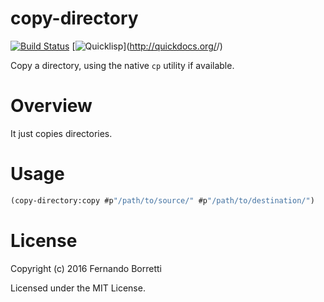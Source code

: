 # copy-directory

[![Build Status](https://travis-ci.org/ceramic/copy-directory.svg?branch=master)](https://travis-ci.org/ceramic/copy-directory)
[![Quicklisp](http://quickdocs.org/badge/copy-directory.svg)](http://quickdocs.org/<project name>/)


Copy a directory, using the native `cp` utility if available.

# Overview

It just copies directories.

# Usage

```lisp
(copy-directory:copy #p"/path/to/source/" #p"/path/to/destination/")
```

# License

Copyright (c) 2016 Fernando Borretti

Licensed under the MIT License.
